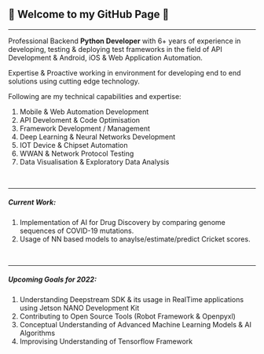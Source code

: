 ## 👋 Welcome to my GitHub Page 👋
<hr>

Professional Backend **Python Developer** with 6+ years of experience in developing, testing & deploying test frameworks in the field of API Development & Android, iOS & Web Application Automation.

Expertise & Proactive working in environment for developing end to end solutions using cutting edge technology.

Following are my technical capabilities and expertise:

1. Mobile & Web Automation Development
1. API Develoment & Code Optimisation
1. Framework Development / Management
1. Deep Learning & Neural Networks Development
1. IOT Device & Chipset Automation
1. WWAN & Network Protocol Testing
1. Data Visualisation & Exploratory Data Analysis

<br><hr>

##### Current Work:
1. Implementation of AI for Drug Discovery by comparing genome sequences of COVID-19 mutations.
1. Usage of NN based models to anaylse/estimate/predict Cricket scores.

<br><hr>

##### Upcoming Goals for 2022:
1. Understanding Deepstream SDK & its usage in RealTime applications using Jetson NANO Development Kit
1. Contributing to Open Source Tools (Robot Framework & Openpyxl)
1. Conceptual Understanding of Advanced Machine Learning Models & AI Algorithms
1. Improvising Understanding of Tensorflow Framework

<!--
**akshaykadam100/akshaykadam100** is a ✨ _special_ ✨ repository because its `README.md` (this file) appears on your GitHub profile.

Here are some ideas to get you started:

- 🔭 I’m currently working on ...
- 🌱 I’m currently learning ...
- 👯 I’m looking to collaborate on ...
- 🤔 I’m looking for help with ...
- 💬 Ask me about ...
- 📫 How to reach me: ...
- 😄 Pronouns: ...
- ⚡ Fun fact: ...
-->
